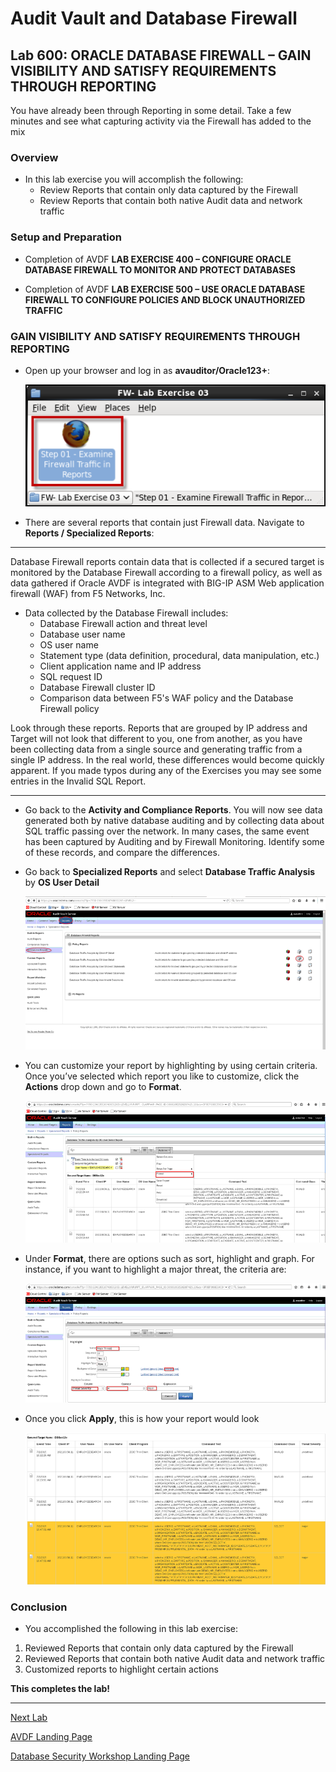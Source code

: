 # Audit Vault and Database Firewall

## Lab 600: ORACLE DATABASE FIREWALL – GAIN VISIBILITY AND SATISFY REQUIREMENTS THROUGH REPORTING

You have already been through Reporting in some detail.  Take a few minutes and see what capturing activity via the Firewall has added to the mix

### Overview

- In this lab exercise you will accomplish the following:
     - Review Reports that contain only data captured by the Firewall
     - Review Reports that contain both native Audit data and network traffic

### Setup and Preparation 

- Completion of AVDF **LAB EXERCISE 400 – CONFIGURE ORACLE DATABASE FIREWALL TO MONITOR AND PROTECT DATABASES**

- Completion of AVDF **LAB EXERCISE 500 – USE ORACLE DATABASE FIREWALL TO CONFIGURE POLICIES AND BLOCK UNAUTHORIZED TRAFFIC**

### GAIN VISIBILITY AND SATISFY REQUIREMENTS THROUGH REPORTING

- Open up your browser and log in as **avauditor/Oracle123+**:

  ![](images/avdflab600img001.png)

- There are several reports that contain just Firewall data.  Navigate to **Reports / Specialized Reports**:
---
Database Firewall reports contain data that is collected if a secured target is monitored by the Database Firewall according to a firewall policy, as well as data gathered if Oracle AVDF is integrated with BIG-IP ASM Web application firewall (WAF) from F5 Networks, Inc.

- Data collected by the Database Firewall includes:
     - Database Firewall action and threat level
	- Database user name
	- OS user name
	- Statement type (data definition, procedural, data manipulation, etc.)
	- Client application name and IP address
	- SQL request ID
	- Database Firewall cluster ID
	- Comparison data between F5's WAF policy and the Database Firewall policy

Look through these reports.  Reports that are grouped by IP address and Target will not look that different to you, one from another, as you have been collecting data from a single source and generating traffic from a single IP address.  In the real world, these differences would become quickly apparent.  If you made typos during any of the Exercises you may see some entries in the Invalid SQL Report.

---

- Go back to the **Activity and Compliance Reports**.  You will now see data generated both by native database auditing and by collecting data about SQL traffic passing over the network.  In many cases, the same event has been captured by Auditing and by Firewall Monitoring.  Identify some of these records, and compare the differences.

- Go back to **Specialized Reports** and select **Database Traffic Analysis** by **OS User Detail**

  ![](images/avdflab600img002.png)
  
- You can customize your report by highlighting by using certain criteria.  Once you’ve selected which report you like to customize, click the **Actions** drop down and go to **Format**.  
  
  ![](images/avdflab600img003.png)
  
- Under **Format**, there are options such as sort, highlight and graph.  For instance, if you want to highlight a major threat, the criteria are:

  ![](images/avdflab600img004.png)
  
- Once you click **Apply**, this is how your report would look

  ![](images/avdflab600img005.png)
  
### Conclusion

- You accomplished the following in this lab exercise:
1. Reviewed Reports that contain only data captured by the Firewall
2. Reviewed Reports that contain both native Audit data and network traffic
3. Customized reports to highlight certain actions


**This completes the lab!**

--- 

[Next Lab](../700/README.md)

[AVDF Landing Page](../README.md)

[Database Security Workshop Landing Page](https://github.com/kwazulu/dbsec-workshop/blob/master/README.md)